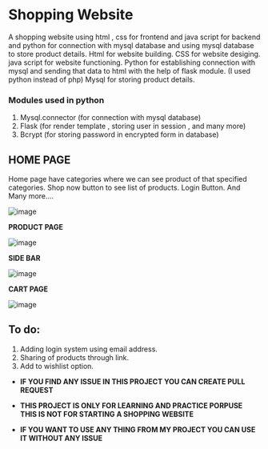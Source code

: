 # Shopping Website
A shopping website using html , css for frontend and java script for backend and python for connection with mysql database and using mysql database to store product details.
Html for website building.
CSS for website desiging.
java script for website functioning.
Python for establishing connection with mysql and sending that data to html with the help of flask module. (I used python instead of php)
Mysql for storing product details.

### Modules used in python
  1. Mysql.connector (for connection with mysql database)
  2. Flask (for render template , storing user in session , and many more)
  3. Bcrypt (for storing password in encrypted form in database)

## HOME PAGE
Home page have categories where we can see product of that specified categories.
Shop now button to see list of products.
Login Button. And Many more....

![image](https://github.com/Analog-1/shopping-website/assets/141815588/48d92228-61f0-4f70-b087-14686b9c2d16)


**PRODUCT PAGE**

![image](https://github.com/Analog-1/shopping-website/assets/141815588/f7579aa5-a476-40ff-8419-4326d28b381b)


**SIDE BAR**

![image](https://github.com/Analog-1/shopping-website/assets/141815588/4000ab07-8f03-43d6-854b-5ee6166a7b99)


**CART PAGE**

![image](https://github.com/Analog-1/shopping-website/assets/141815588/68323391-6a14-421d-968d-b8e1b770a46a)


## To do:
  1. Adding login system using email address.
  2. Sharing of products through link.
  3. Add to wishlist option.

* **IF YOU FIND ANY ISSUE IN THIS PROJECT YOU CAN CREATE PULL REQUEST**

* **THIS PROJECT IS ONLY FOR LEARNING AND PRACTICE PORPUSE THIS IS NOT FOR STARTING A SHOPPING WEBSITE**

* **IF YOU WANT TO USE ANY THING FROM MY PROJECT YOU CAN USE IT WITHOUT ANY ISSUE**
